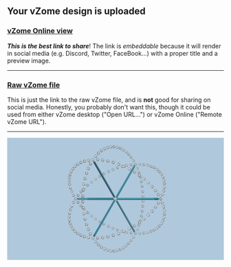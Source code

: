 ## Your vZome design is uploaded

### [vZome Online view][embed]

***This is the best link to share***!  The link is *embeddable* because it will render in social media (e.g. Discord, Twitter, FaceBook...) with a proper title and a preview image.

---

### [Raw vZome file][raw]

This is just the link to the raw vZome file, and is **not** good for
sharing on social media.
Honestly, you probably don't want this, though it could be used from either
vZome desktop ("Open URL...") or vZome Online ("Remote vZome URL").

---

![Image](<Three-60gons-in-30gon-field.png>)


[embed]: <https://vzome.com/app/embed.py?url=https://raw.githubusercontent.com/david-hall/vzome-sharing/main/2021/08/16/22-26-07-Three-60gons-in-30gon-field/Three-60gons-in-30gon-field.vZome>
[raw]: <https://raw.githubusercontent.com/david-hall/vzome-sharing/main/2021/08/16/22-26-07-Three-60gons-in-30gon-field/Three-60gons-in-30gon-field.vZome>
